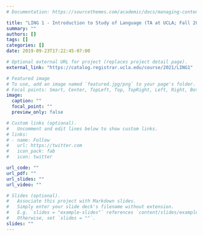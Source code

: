 ```yaml
---
# Documentation: https://sourcethemes.com/academic/docs/managing-content/

title: "LING 1 - Introduction to Study of Language (TA at UCLA; Fall 2019)"
summary: ""
authors: []
tags: []
categories: []
date: 2019-09-23T17:22:45-07:00

# Optional external URL for project (replaces project detail page).
external_link: "https://catalog.registrar.ucla.edu/course/2021/LING1"

# Featured image
# To use, add an image named `featured.jpg/png` to your page's folder.
# Focal points: Smart, Center, TopLeft, Top, TopRight, Left, Right, BottomLeft, Bottom, BottomRight.
image:
  caption: ""
  focal_point: ""
  preview_only: false

# Custom links (optional).
#   Uncomment and edit lines below to show custom links.
# links:
# - name: Follow
#   url: https://twitter.com
#   icon_pack: fab
#   icon: twitter

url_code: ""
url_pdf: ""
url_slides: ""
url_video: ""

# Slides (optional).
#   Associate this project with Markdown slides.
#   Simply enter your slide deck's filename without extension.
#   E.g. `slides = "example-slides"` references `content/slides/example-slides.md`.
#   Otherwise, set `slides = ""`.
slides: ""
---
```

